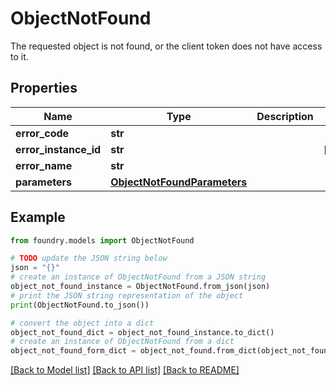 # ObjectNotFound

The requested object is not found, or the client token does not have access to it.

## Properties

Name | Type | Description | Notes
------------ | ------------- | ------------- | -------------
**error_code** | **str** |  |
**error_instance_id** | **str** |  | \[optional\]
**error_name** | **str** |  |
**parameters** | [**ObjectNotFoundParameters**](ObjectNotFoundParameters.md) |  |

## Example

```python
from foundry.models import ObjectNotFound

# TODO update the JSON string below
json = "{}"
# create an instance of ObjectNotFound from a JSON string
object_not_found_instance = ObjectNotFound.from_json(json)
# print the JSON string representation of the object
print(ObjectNotFound.to_json())

# convert the object into a dict
object_not_found_dict = object_not_found_instance.to_dict()
# create an instance of ObjectNotFound from a dict
object_not_found_form_dict = object_not_found.from_dict(object_not_found_dict)
```

[\[Back to Model list\]](../README.md#documentation-for-models) [\[Back to API list\]](../README.md#documentation-for-api-endpoints) [\[Back to README\]](../README.md)
